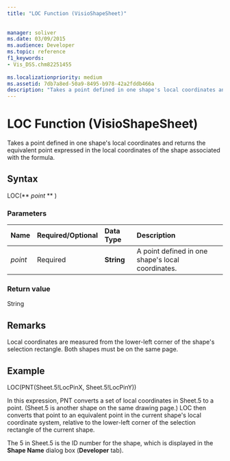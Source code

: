 ```yaml
---
title: "LOC Function (VisioShapeSheet)"
 
 
manager: soliver
ms.date: 03/09/2015
ms.audience: Developer
ms.topic: reference
f1_keywords:
- Vis_DSS.chm82251455
 
ms.localizationpriority: medium
ms.assetid: 7db7a8ed-50a9-8495-b978-42a2fddb466a
description: "Takes a point defined in one shape's local coordinates and returns the equivalent point expressed in the local coordinates of the shape associated with the formula."
---
```


# LOC Function (VisioShapeSheet)

Takes a point defined in one shape's local coordinates and returns the equivalent point expressed in the local coordinates of the shape associated with the formula. 
  
## Syntax

LOC(** *point* ** ) 
  
### Parameters

|**Name**|**Required/Optional**|**Data Type**|**Description**|
|:-----|:-----|:-----|:-----|
| _point_ <br/> |Required  <br/> |**String** <br/> | A point defined in one shape's local coordinates. |
   
### Return value

String
  
## Remarks

Local coordinates are measured from the lower-left corner of the shape's selection rectangle. Both shapes must be on the same page.
  
## Example

LOC(PNT(Sheet.5!LocPinX, Sheet.5!LocPinY)) 
  
In this expression, PNT converts a set of local coordinates in Sheet.5 to a point. (Sheet.5 is another shape on the same drawing page.) LOC then converts that point to an equivalent point in the current shape's local coordinate system, relative to the lower-left corner of the selection rectangle of the current shape. 
  
The 5 in Sheet.5 is the ID number for the shape, which is displayed in the **Shape Name** dialog box (**Developer** tab). 
  

